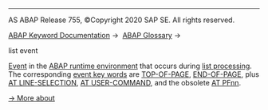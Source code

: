   

* * *

AS ABAP Release 755, ©Copyright 2020 SAP SE. All rights reserved.

[ABAP Keyword Documentation](javascript:call_link\('abenabap.htm'\)) →  [ABAP Glossary](javascript:call_link\('abenabap_glossary.htm'\)) → 

list event

[Event](javascript:call_link\('abenevent_glosry.htm'\) "Glossary Entry") in the [ABAP runtime environment](javascript:call_link\('abenabap_runtime_envir_glosry.htm'\) "Glossary Entry") that occurs during [list processing](javascript:call_link\('abenlist_processing_glosry.htm'\) "Glossary Entry"). The corresponding [event key words](javascript:call_link\('abenevent_keyword_glosry.htm'\) "Glossary Entry") are [TOP-OF-PAGE](javascript:call_link\('abaptop-of-page.htm'\)), [END-OF-PAGE](javascript:call_link\('abapend-of-page.htm'\)), plus [AT LINE-SELECTION](javascript:call_link\('abapat_line-selection.htm'\)), [AT USER-COMMAND](javascript:call_link\('abapat_user-command.htm'\)), and the obsolete [AT PFnn](javascript:call_link\('abapat_pfnn.htm'\)).

[→ More about](javascript:call_link\('abenabap_lists_interactive.htm'\))